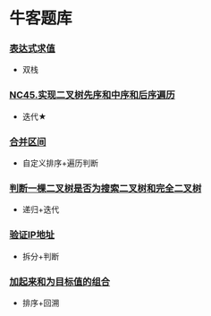 # 牛客题库

### [表达式求值](../src/main/java/_牛客题库/_表达式求值.java)

- 双栈

### [NC45.实现二叉树先序和中序和后序遍历](../src/main/java/_牛客题库/_NC45_实现二叉树先序和中序和后序遍历.java)

- 迭代★

### [合并区间](../src/main/java/_牛客题库/_合并区间.java)

- 自定义排序+遍历判断

### [判断一棵二叉树是否为搜索二叉树和完全二叉树](../src/main/java/_牛客题库/_判断一棵二叉树是否为搜索二叉树和完全二叉树.java)

- 递归+迭代

### [验证IP地址](../src/main/java/_牛客题库/_验证IP地址.java)

- 拆分+判断

### [加起来和为目标值的组合](../src/main/java/_牛客题库/_加起来和为目标值的组合.java)

- 排序+回溯